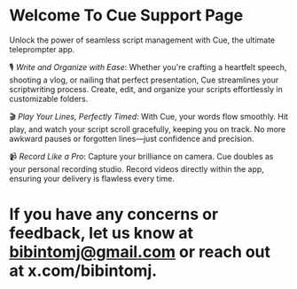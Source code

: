 # Welcome To Cue Support Page

Unlock the power of seamless script management with Cue, the ultimate teleprompter app.

🎙️ *Write and Organize with Ease*: Whether you're crafting a heartfelt speech, shooting a vlog, or nailing that perfect presentation, Cue streamlines your scriptwriting process. Create, edit, and organize your scripts effortlessly in customizable folders.

🎬 *Play Your Lines, Perfectly Timed*: With Cue, your words flow smoothly. Hit play, and watch your script scroll gracefully, keeping you on track. No more awkward pauses or forgotten lines—just confidence and precision.

📹 *Record Like a Pro*: Capture your brilliance on camera. Cue doubles as your personal recording studio. Record videos directly within the app, ensuring your delivery is flawless every time.


# If you have any concerns or feedback, let us know at bibintomj@gmail.com or reach out at x.com/bibintomj.
